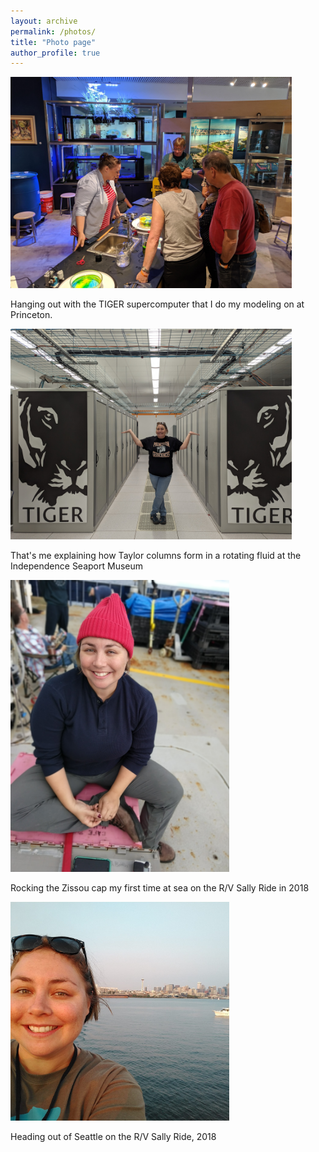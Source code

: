 ```yaml
---
layout: archive
permalink: /photos/
title: "Photo page"
author_profile: true
---
```



<p align="left">
  <img src="../images/IMG_20190608_143703.jpg" width="450" title="TigerCPU" >
</p>

Hanging out with the TIGER supercomputer that I do my modeling on at Princeton.

<p align="left">
  <img src="../images/PXL_20230816_133859063.jpg" width="450" title="TigerCPU" >
</p>

That's me explaining how Taylor columns form in a rotating fluid at the Independence Seaport Museum

<p align="left">
  <img src="../images/IMG_20180908_133001286_PORTRAIT.jpg" width="350" title="Aboard the R/V Sally Ride with my Zissou cap" >
</p>

Rocking the Zissou cap my first time at sea on the R/V Sally Ride in 2018

<p align="left">
<img src="../images/Profile pic.jpg" width="350" title="Heading out of Seattle on the R/V Sally Ride" >
</p>

Heading out of Seattle on the R/V Sally Ride, 2018


